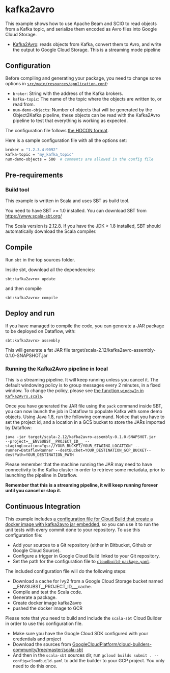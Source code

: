 # kafka2avro

This example shows how to use Apache Beam and SCIO to read objects from a Kafka
topic, and serialize them encoded as Avro files into Google Cloud Storage. 

* [Kafka2Avro](src/main/scala/com/google/cloud/pso/kafka2avro/Kafka2Avro.scala): reads objects from Kafka, convert them to Avro, and write the
  output to Google Cloud Storage. This is a streaming mode pipeline

## Configuration

Before compiling and generating your package, you need to change some options in
[`src/main/resources/application.conf`](src/main/resources/application.conf):

* `broker`: String with the address of the Kafka brokers.
* `kafka-topic`: The name of the topic where the objects are written to, or read
  from.
* `num-demo-objects`: Number of objects that will be generated by the Object2Kafka
  pipeline, these objects can be read with the Kafka2Avro pipeline to test that
  everything is working as expected.

The configuration file follows [the HOCON format](https://github.com/lightbend/config/blob/master/README.md#using-hocon-the-json-superset).

Here is a sample configuration file with all the options set:

```bash
broker = "1.2.3.4:9092"
kafka-topic = "my_kafka_topic"
num-demo-objects = 500  # comments are allowed in the config file
```

## Pre-requirements

### Build tool

This example is written in Scala and uses SBT as build tool.

You need to have SBT >= 1.0 installed. You can download SBT from https://www.scala-sbt.org/

The Scala version is 2.12.8. If you have the JDK > 1.8 installed, SBT should automatically download the Scala compiler.

## Compile

Run `sbt` in the top sources folder.

Inside sbt, download all the dependencies:

```
sbt:kafka2avro> update
```

and then compile

```
sbt:kafka2avro> compile
```

## Deploy and run

If you have managed to compile the code, you can generate a JAR package to be
deployed on Dataflow, with:

```
sbt:kafka2avro> assembly
```

This will generate a fat JAR file target/scala-2.12/kafka2avro-assembly-0.1.0-SNAPSHOT.jar

### Running the Kafka2Avro pipeline in local

This is a streaming pipeline. It will keep running unless you cancel it. The
default windowing policy is to group messages every 2 minutes, in a fixed
window. To change the policy, please see 
[the function `windowIn` in `Kafka2Avro.scala`](src/main/scala/com/google/cloud/pso/kafka2avro/Kafka2Avro.scala#L62-L72).

Once you have generated the JAR file using the `pack` command inside SBT, you
can now launch the job in Dataflow to populate Kafka with some demo
objects. Using Java 1.8, run the following command. Notice that you have to set
the project id, and a location in a GCS bucket to store the JARs imported by
Dataflow:

```
java -jar target/scala-2.12/kafka2avro-assembly-0.1.0-SNAPSHOT.jar
--project=__ENVSUBST__PROJECT_ID__ --stagingLocation="gs://YOUR_BUCKET/YOUR_STAGING_LOCATION" --runner=DataflowRunner --destBucket=YOUR_DESTINATION_GCP_BUCKET--destPath=YOUR_DESTINATION_PATH
```

Please remember that the machine running the JAR may need to have connectivity
to the Kafka cluster in order to retrieve some metadata, prior to launching the
pipeline in Dataflow.

**Remember that this is a streaming pipeline, it will keep running forever until
you cancel or stop it.**


## Continuous Integration

This example includes [a configuration file for Cloud Build that create a docker image with kafka2avro jar embedded](cloudbuild-package.yaml), 
so you can use it to run the unit tests with every commit done to your repository. 
To use this configuration file:

* Add your sources to a Git repository (either in Bitbucket, Github or Google
  Cloud Source).
* Configure a trigger in Google Cloud Build linked to your Git repository.
* Set the path for the configuration file to [`cloudbuild-package.yaml`](cloudbuild-package.yaml).

The included configuration file will do the following steps:
* Download a cache for Ivy2 from a Google Cloud Storage bucket named
  __ENVSUBST__PROJECT_ID___cache.
* Compile and test the Scala code.
* Generate a package.
* Create docker image kafka2avro 
* pushed the docker image to GCR


Please note that you need to build and include the `scala-sbt` Cloud Builder in
order to use this configuration file.

* Make sure you have the Google Cloud SDK configured with your credentials and
  project
* Download the sources from
  [GoogleCloudPlatform/cloud-builders-community/tree/master/scala-sbt](https://github.com/GoogleCloudPlatform/cloud-builders-community/tree/master/scala-sbt)
* And then in the `scala-sbt` sources dir, run `gcloud builds submit
  . --config=cloudbuild.yaml` to add the builder to your GCP project. You only
  need to do this once.
